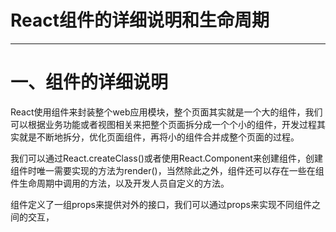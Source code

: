 # React组件的详细说明和生命周期

---

# 一、组件的详细说明
React使用组件来封装整个web应用模块，整个页面其实就是一个大的组件，我们可以根据业务功能或者视图相关来把整个页面拆分成一个个小的组件，开发过程其实就是不断地拆分，优化页面组件，再将小的组件合并成整个页面的过程。

我们可以通过React.createClass()或者使用React.Component来创建组件，创建组件时唯一需要实现的方法为render()，当然除此之外，组件还可以存在一些在组件生命周期中调用的方法，以及开发人员自定义的方法。

组件定义了一组props来提供对外的接口，我们可以通过props来实现不同组件之间的交互，

